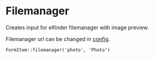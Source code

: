 # Filemanager

Creates input for elfinder filemanager with image preview. 

Filemanager url can be changed in [config](/{{version}}/configuration/general). 


	FormItem::filemanager('photo', 'Photo')

